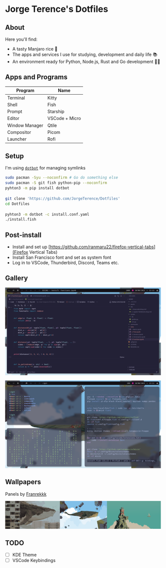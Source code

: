 # Jorge Terence's Dotfiles

<!-- Preview -->

## About

Here you'll find:

- A tasty Manjaro rice 🍙
- The apps and services I use for studying, development and daily life 📚
- An environment ready for Python, Node.js, Rust and Go development 🧑‍💻

## Apps and Programs

| Program        | Name           |
| -------------- | -------------- |
| Terminal       | Kitty          |
| Shell          | Fish           |
| Prompt         | Starship       |
| Editor         | VSCode + Micro |
| Window Manager | Qtile          |
| Compositor     | Picom          |
| Launcher       | Rofi           |

## Setup

I'm using [`dotbot`](https://github.com/anishathalye/dotbot) for managing symlinks

```sh
sudo pacman -Syu --noconfirm # Go do something else
sudo pacman -S git fish python-pip --noconfirm
pyhton3 -m pip install dotbot

git clone 'https://github.com/JorgeTerence/Dotfiles'
cd Dotfiles

pyhton3 -m dotbot -c install.conf.yaml
./install.fish
```

## Post-install

- Install and set up [https://github.com/ranmaru22/firefox-vertical-tabs](Firefox Vertical Tabs)
- Install San Francisco font and set as system font
- Log in to VSCode, Thunderbird, Discord, Teams etc.

## Gallery

![vscode](assets/vscode.png)

![kitty](assets/terminals.png)

## Wallpapers

Panels by [Franrekkk](https://www.reddit.com/user/Franrekkk)

![wallpaper collection](assets/wallpapers.png)

## TODO

- [ ] KDE Theme
- [ ] VSCode Keybindings
